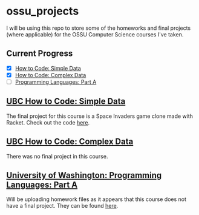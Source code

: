 # ossu_projects
I will be using this repo to store some of the homeworks and final projects (where applicable) for the OSSU Computer Science courses I've taken.

## Current Progress
- [x] [How to Code: Simple Data](#UBC-How-to-Code-Simple-Data)
- [x] [How to Code: Complex Data](#UBC-How-to-Code-Complex-Data)
- [ ] [Programming Languages: Part A](#University-of-Washington-Programming-Languages-Part-A)

## [UBC How to Code: Simple Data](https://www.edx.org/course/how-to-code-simple-data)
The final project for this course is a Space Invaders game clone made with Racket. Check out the code [here](UBC%20HtC1x%20How%20to%20Code%20-%20Simple%20Data%20/space-invaders.rkt).

## [UBC How to Code: Complex Data](https://www.edx.org/course/how-to-code-complex-data)
There was no final project in this course.

## [University of Washington: Programming Languages: Part A](https://www.coursera.org/learn/programming-languages)
Will be uploading homework files as it appears that this course does not have a final project. They can be found [here](Programming%20Languages%20-%20Part%20A/Homeworks).
